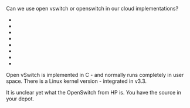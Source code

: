 
<!--
-->

Can we use open vswitch or openswitch in our cloud implementations?

 * []( https://en.wikipedia.org/wiki/Network_operating_system )
 * []( http://www.opencompute.org/projects/networking/ )
 * []( https://en.wikipedia.org/wiki/Open_vSwitch )
 * []( http://blog.zhaw.ch/icclab/files/2013/04/OpenStack-Quantum-SDN-with-Open-vSwitch.pdf )
 * []( https://en.wikipedia.org/wiki/Distributed_Overlay_Virtual_Ethernet )
 * []( https://en.wikipedia.org/wiki/Network_function_virtualization )
 * []( https://en.wikipedia.org/wiki/Overlay_transport_virtualization )
 * []( https://en.wikipedia.org/wiki/Software-defined_networking )

Open vSwitch is implemented in C - and normally runs completely in user space.
There is a Linux kernel version - integrated in v3.3.

It is unclear yet what the OpenSwitch from HP is.
You have the source in your depot.

<!-- vim: set autoindent expandtab sw=4 syntax=markdown: -->

